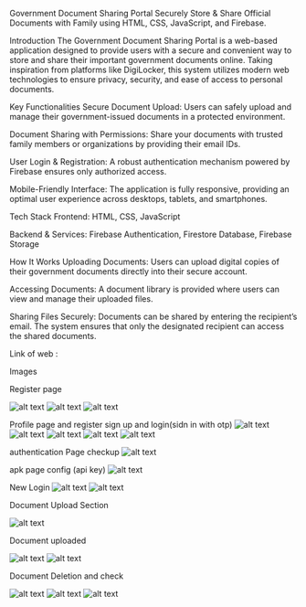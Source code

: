 Government Document Sharing Portal
Securely Store & Share Official Documents with Family using HTML, CSS, JavaScript, and Firebase.

Introduction
The Government Document Sharing Portal is a web-based application designed to provide users with a secure and convenient way to store and share their important government documents online. Taking inspiration from platforms like DigiLocker, this system utilizes modern web technologies to ensure privacy, security, and ease of access to personal documents.

Key Functionalities
Secure Document Upload: Users can safely upload and manage their government-issued documents in a protected environment.

Document Sharing with Permissions: Share your documents with trusted family members or organizations by providing their email IDs.

User Login & Registration: A robust authentication mechanism powered by Firebase ensures only authorized access.

Mobile-Friendly Interface: The application is fully responsive, providing an optimal user experience across desktops, tablets, and smartphones.

Tech Stack
Frontend: HTML, CSS, JavaScript

Backend & Services: Firebase Authentication, Firestore Database, Firebase Storage

How It Works
Uploading Documents:
Users can upload digital copies of their government documents directly into their secure account.

Accessing Documents:
A document library is provided where users can view and manage their uploaded files.

Sharing Files Securely:
Documents can be shared by entering the recipient’s email. The system ensures that only the designated recipient can access the shared documents.


Link of web : 


Images 




Register page

![alt text](<Screenshot (124).png>)
![alt text](<Screenshot (122).png>)
![alt text](<Screenshot (125).png>)


Profile page and register sign up and login(sidn in with otp)
![alt text](<Screenshot (127).png>)
![alt text](<Screenshot (128).png>)
![alt text](<Screenshot (129).png>)
![alt text](<Screenshot (130).png>)
![alt text](<Screenshot (131).png>)


authentication Page checkup
![alt text](<Screenshot (119).png>)


apk page  config (api key)
![alt text](<Screenshot (121).png>)



New Login
![alt text](<Screenshot (124).png>)
![alt text](<Screenshot (123).png>)


Document Upload Section

![alt text](<Screenshot (126).png>)


Document uploaded 

![alt text](<Screenshot (133).png>)
![alt text](<Screenshot (134).png>)



Document Deletion and check

![alt text](<Screenshot (135).png>)
![alt text](<Screenshot (136).png>)
![alt text](<Screenshot (137).png>)